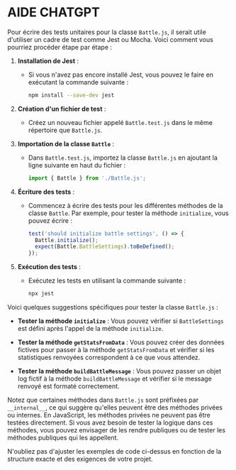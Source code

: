 # AIDE CHATGPT

Pour écrire des tests unitaires pour la classe `Battle.js`, il serait utile d'utiliser un cadre de test comme Jest ou Mocha. Voici comment vous pourriez procéder étape par étape :

1. **Installation de Jest** :
   - Si vous n'avez pas encore installé Jest, vous pouvez le faire en exécutant la commande suivante :
     ```bash
     npm install --save-dev jest
     ```

2. **Création d'un fichier de test** :
   - Créez un nouveau fichier appelé `Battle.test.js` dans le même répertoire que `Battle.js`.

3. **Importation de la classe `Battle`** :
   - Dans `Battle.test.js`, importez la classe `Battle.js` en ajoutant la ligne suivante en haut du fichier :
     ```javascript
     import { Battle } from './Battle.js';
     ```

4. **Écriture des tests** :
   - Commencez à écrire des tests pour les différentes méthodes de la classe `Battle`. Par exemple, pour tester la méthode `initialize`, vous pouvez écrire :
     ```javascript
     test('should initialize battle settings', () => {
       Battle.initialize();
       expect(Battle.BattleSettings).toBeDefined();
     });
     ```

5. **Exécution des tests** :
   - Exécutez les tests en utilisant la commande suivante :
     ```bash
     npx jest
     ```

Voici quelques suggestions spécifiques pour tester la classe `Battle.js` :

- **Tester la méthode `initialize`** :
  Vous pouvez vérifier si `BattleSettings` est défini après l'appel de la méthode `initialize`.
  
- **Tester la méthode `getStatsFromData`** :
  Vous pouvez créer des données fictives pour passer à la méthode `getStatsFromData` et vérifier si les statistiques renvoyées correspondent à ce que vous attendez.
  
- **Tester la méthode `buildBattleMessage`** :
  Vous pouvez passer un objet log fictif à la méthode `buildBattleMessage` et vérifier si le message renvoyé est formaté correctement.

Notez que certaines méthodes dans `Battle.js` sont préfixées par `__internal__`, ce qui suggère qu'elles peuvent être des méthodes privées ou internes. En JavaScript, les méthodes privées ne peuvent pas être testées directement. Si vous avez besoin de tester la logique dans ces méthodes, vous pouvez envisager de les rendre publiques ou de tester les méthodes publiques qui les appellent.

N'oubliez pas d'ajuster les exemples de code ci-dessus en fonction de la structure exacte et des exigences de votre projet.